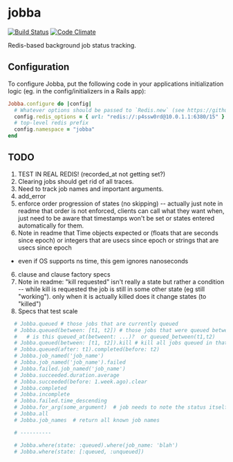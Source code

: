 # jobba

[![Build Status](https://travis-ci.org/openstax/jobba.svg?branch=master)](https://travis-ci.org/openstax/jobba)
[![Code Climate](https://codeclimate.com/github/openstax/jobba/badges/gpa.svg)](https://codeclimate.com/github/openstax/jobba)

Redis-based background job status tracking.

## Configuration

To configure Jobba, put the following code in your applications
initialization logic (eg. in the config/initializers in a Rails app):

```ruby
Jobba.configure do |config|
  # Whatever options should be passed to `Redis.new` (see https://github.com/redis/redis-rb)
  config.redis_options = { url: "redis://:p4ssw0rd@10.0.1.1:6380/15" }
  # top-level redis prefix
  config.namespace = "jobba"
end
```

## TODO

1. TEST IN REAL REDIS! (recorded_at not getting set?)
1. Clearing jobs should get rid of all traces.
2. Need to track job names and important arguments.
3. add_error
4. enforce order progression of states (no skipping) -- actually just note in readme that order is not enforced, clients can call what they want when, just need to be aware that timestamps won't be set or states entered automatically for them.
5. Note in readme that Time objects expected or (floats that are seconds since epoch) or integers that are usecs since epoch or strings that are usecs since epoch
  * even if OS supports ns time, this gem ignores nanoseconds
6. clause and clause factory specs
7. Note in readme: "kill requested" isn't really a state but rather a condition -- while kill is requested the job is still in some other state (eg still "working"). only when it is actually killed does it change states (to "killed")
8. Specs that test scale




```ruby
  # Jobba.queued # those jobs that are currently queued
  # Jobba.queued(between: [t1, t2]) # those jobs that were queued between the times
  #   # is this queued_at(betweent: ...)?  or queued_between(t1,t2)
  # Jobba.queued(between: [t1, t2]).kill # kill all jobs queued in that time range
  # Jobba.queued(after: t1).completed(before: t2)
  # Jobba.job_named('job_name')
  # Jobba.job_named('job_name').failed
  # Jobba.failed.job_named('job_name')
  # Jobba.succeeded.duration.average
  # Jobba.succeeded(before: 1.week.ago).clear
  # Jobba.completed
  # Jobba.incomplete
  # Jobba.failed.time_descending
  # Jobba.for_arg(some_argument)  # job needs to note the status itself
  # Jobba.all
  # Jobba.job_names  # return all known job names

  # ----------

  # Jobba.where(state: :queued).where(job_name: 'blah')
  # Jobba.where(state: [:queued, :unqueued])
```
